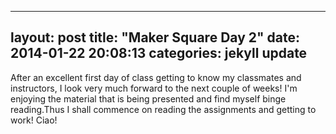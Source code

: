  ---
layout: post
title:  "Maker Square Day 2"
date:   2014-01-22 20:08:13
categories: jekyll update
--- 

After an excellent first day of class getting to know my classmates and instructors, I look very much forward to the next couple of weeks! I'm enjoying the material that is being presented and find myself binge reading.Thus I shall commence on reading the assignments and getting to work! Ciao!